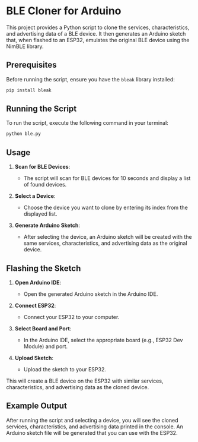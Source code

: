 # BLE Cloner for Arduino

This project provides a Python script to clone the services, characteristics, and advertising data of a BLE device. It then generates an Arduino sketch that, when flashed to an ESP32, emulates the original BLE device using the NimBLE library.

## Prerequisites

Before running the script, ensure you have the `bleak` library installed:

```bash
pip install bleak
```
## Running the Script

To run the script, execute the following command in your terminal:

```bash
python ble.py
```

## Usage

1. **Scan for BLE Devices**: 
    - The script will scan for BLE devices for 10 seconds and display a list of found devices.

2. **Select a Device**: 
    - Choose the device you want to clone by entering its index from the displayed list.

3. **Generate Arduino Sketch**: 
    - After selecting the device, an Arduino sketch will be created with the same services, characteristics, and advertising data as the original device.

## Flashing the Sketch

1. **Open Arduino IDE**: 
    - Open the generated Arduino sketch in the Arduino IDE.

2. **Connect ESP32**: 
    - Connect your ESP32 to your computer.

3. **Select Board and Port**: 
    - In the Arduino IDE, select the appropriate board (e.g., ESP32 Dev Module) and port.

4. **Upload Sketch**: 
    - Upload the sketch to your ESP32.

This will create a BLE device on the ESP32 with similar services, characteristics, and advertising data as the cloned device.


## Example Output

After running the script and selecting a device, you will see the cloned services, characteristics, and advertising data printed in the console. An Arduino sketch file will be generated that you can use with the ESP32.
